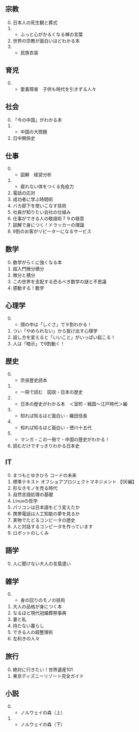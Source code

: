 宗教
---
0. 日本人の死生観と葬式
0. * ふっと心がかるくなる禅の言葉
0. 世界の宗教が面白いほどわかる本
0. * 民族衣装

育児
---
0. * 愛着障害　子供も時代を引きずる人々

社会
---
0. 「今の中国」がわかる本
0. * 中国の大問題
0. 日中関係史

仕事
---
0. * 図解　経営分析
0. * 疲れない体をつくる免疫力
0. 電話の応対
0. 成功者に学ぶ時間術
0. バカ部下を使いこなす技術
0. 社員が知りたい会社の仕組み
0. 仕事ができる人の敬語術７９の極意
0. 図解で身につく！ドラッカーの理論
0. 9割のお客がリピーターになるサービス

数学
---
0. 数学がらくに強くなる本
0. 超入門微分積分
0. 微分と積分
0. この世界を支配する恐るべき数学の謎と不思議
0. 感動する！数学

心理学
---
0. * 頭の中は「しぐさ」で９割わかる！
0. つい「やめられない」から抜け出す心理学
0. 話し方を変えると「いいこと」がいっぱい起こる！
0. 人は「暗示」で9割動く！

歴史
---
0. * 奈良歴史読本
0. * 一冊で読む　図説・日本の歴史
0. * 日本の歴史がわかる本　＜室町・戦国〜江戸時代＞編
0. * 知れば知るほど面白い・織田信長
0. * 知れば知るほど面白い・徳川十五代
0. * マンガ・この一冊で・中国の歴史がわかる！
0. 読むだけですっきりわかる日本史

IT
---
0. まつもとゆきひろ コードの未来
0. 標準テキスト オフショアプロジェクトマネジメント 【SE編】
0. 形なきモノを売る時代
0. 自然言語処理の基礎
0. Linuxの哲学
0. パソコンは日本語をどう変えたか
0. 携帯電話は人工知能の夢を見るか
0. 実物でたどるコンピータの歴史
0. 人と対話するコンピータを作っています
0. ロボットのしくみ

語学
---
0. 人に聞けない大人の言葉遣い

雑学
---
0. * 身の回りのモノの技術
0. 大人の品格が身につく本
0. なるほど現代冠婚葬祭事典
0. 妻と私
0. 持たない暮らし
0. できる人の超整理術
0. 左利きの人々

旅行
---
0. 絶対に行きたい！世界遺産101
0. 東京ディズニーリゾート完全ガイド

小説
---
0. * ノルウェイの森（上）
0. * ノルウェイの森（下）
